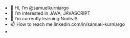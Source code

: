 - 👋 Hi, I’m @samuelkurniargo
- 👀 I’m interested in JAVA, JAVASCRIPT
- 🌱 I’m currently learning NodeJS
- 📫 How to reach me linkedin.com/in/samuel-kurniargo
- 
<!---
samuelkurniargo/samuelkurniargo is a ✨ special ✨ repository because its `README.md` (this file) appears on your GitHub profile.
You can click the Preview link to take a look at your changes.
--->
